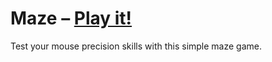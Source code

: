 # Maze – [Play it!](http://daiw.de/games/maze)

Test your mouse precision skills with this simple maze game.